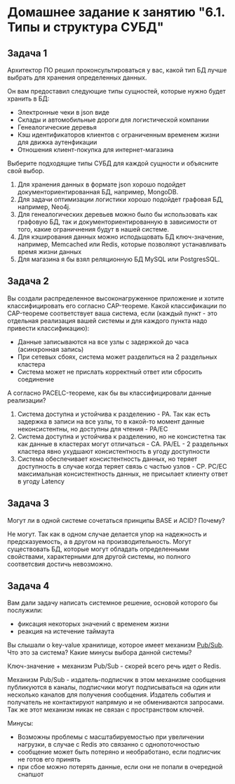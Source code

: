 # Домашнее задание к занятию "6.1. Типы и структура СУБД"

## Задача 1

Архитектор ПО решил проконсультироваться у вас, какой тип БД 
лучше выбрать для хранения определенных данных.

Он вам предоставил следующие типы сущностей, которые нужно будет хранить в БД:

- Электронные чеки в json виде
- Склады и автомобильные дороги для логистической компании
- Генеалогические деревья
- Кэш идентификаторов клиентов с ограниченным временем жизни для движка аутенфикации
- Отношения клиент-покупка для интернет-магазина

Выберите подходящие типы СУБД для каждой сущности и объясните свой выбор.

1. Для хранения данных в формате json хорошо подойдет документориентированная БД, например, MongoDB.
2. Для задачи оптимизации логистики хорошо подойдет графовая БД, например, Neo4j.
3. Для генеалогических деревьев можно было бы использовать как графовую БД, так и документориентированную в зависимости от того, какие ограничнения будут в нашей системе.
4. Для кэширования данных можно исподьщовать БД ключ-значение, например, Memcached или Redis, которые позволяют устанавливать время жизни данных
5. Для магазина я бы взял реляционную БД MySQL или PostgresSQL. 

## Задача 2

Вы создали распределенное высоконагруженное приложение и хотите классифицировать его согласно 
CAP-теореме. Какой классификации по CAP-теореме соответствует ваша система, если 
(каждый пункт - это отдельная реализация вашей системы и для каждого пункта надо привести классификацию):

- Данные записываются на все узлы с задержкой до часа (асинхронная запись)
- При сетевых сбоях, система может разделиться на 2 раздельных кластера
- Система может не прислать корректный ответ или сбросить соединение

А согласно PACELC-теореме, как бы вы классифицировали данные реализации?

1. Система доступна и устойчива к разделению - PA. Так как есть задержка в записи на все узлы, то в какой-то момент данные неконсистентны, но доступны для чтения - PA/EС
2. Система доступна и устойчива к разделению, но не консистетна так как данные в кластерах могут отличаться - СA. PA/EL - 2 раздельных кластера явно ухудшают консистентность в угоду доступности
3. Система обеспечивает консистентность данных, но теряет доступность в случае когда теряет связь с частью узлов - СP. PC/EC максимальная консистентность данных, не присылает клиенту ответ в угоду Latency


## Задача 3

Могут ли в одной системе сочетаться принципы BASE и ACID? Почему?

Не могут. Так как в одном случае делается упор на надежность и предсказуемость, а в другом на производительность. Могут существовать БД, которые могут обладать определенными свойствами, характерными для другой системы, но полного соответсвия достичь невозможно.

## Задача 4

Вам дали задачу написать системное решение, основой которого бы послужили:

- фиксация некоторых значений с временем жизни
- реакция на истечение таймаута

Вы слышали о key-value хранилище, которое имеет механизм [Pub/Sub](https://habr.com/ru/post/278237/). 
Что это за система? Какие минусы выбора данной системы?

Ключ-значение + механизм Pub/Sub - скорей всего речь идет о Redis.

Механизм Pub/Sub - издатель-подписчик в этом механизме сообщения публикуются в каналы, подписчики могут подписываться на один или несколько каналов для получения сообщения. Издатель события и получатель не контактируют напрямую и не обмениваются запросами. Так же этот механизм никак не связан с пространством ключей.

Минусы:
- Возможны проблемы с масштабируемостью при увеличении нагрузки, в случае с Redis это связанно с однопоточностью
- сообщение может быть потеряно и необработано, если подписчик не готов его принять
- при сбое можно потерять данные, если они не попали в очередной снапшот
